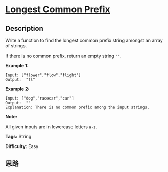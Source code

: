 # [Longest Common Prefix][title]

## Description

Write a function to find the longest common prefix string amongst an array of
strings.

If there is no common prefix, return an empty string `""`.

**Example 1:**
            Input: ["flower","flow","flight"]    Output:  "fl"    

**Example 2:**
            Input: ["dog","racecar","car"]    Output:  ""    Explanation: There is no common prefix among the input strings.    

**Note:**

All given inputs are in lowercase letters `a-z`.


**Tags:** String

**Difficulty:** Easy

## 思路

[title]: https://leetcode.com/problems/longest-common-prefix

